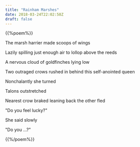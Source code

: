 ```yaml
---
title: "Rainham Marshes"
date: 2018-03-24T22:02:58Z
draft: false
---
```



{{%poem%}}

<p>The marsh harrier made scoops of wings</p>
<p>Lazily spilling just enough air to lollop above the reeds</p>
<p>A nervous cloud of goldfinches lying low</p>
<p></p>
<p>Two outraged crows rushed in behind this self-anointed queen</p>
<p></p>
<p>Nonchalantly she turned </p>
<p>Talons outstretched </p>
<p>Nearest crow braked leaning back the other fled</p>
<p>"Do you feel lucky?"</p>
<p>She said slowly</p>
<p>"Do you ...?"</p>
<p>{{%/poem%}}</p>